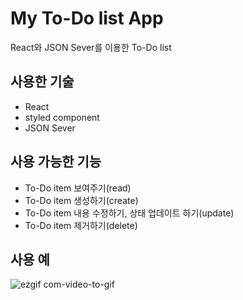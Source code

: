 # My To-Do list App

React와 JSON Sever를 이용한 To-Do list

## 사용한 기술

* React
* styled component
* JSON Sever

## 사용 가능한 기능

* To-Do item 보여주기(read)
* To-Do item 생성하기(create)
* To-Do item 내용 수정하기, 상태 업데이트 하기(update)
* To-Do item 제거하기(delete)

## 사용 예

![ezgif com-video-to-gif](https://user-images.githubusercontent.com/115691844/217728895-f7a07684-9f19-497b-ad34-ef4b9f385ebe.gif)
